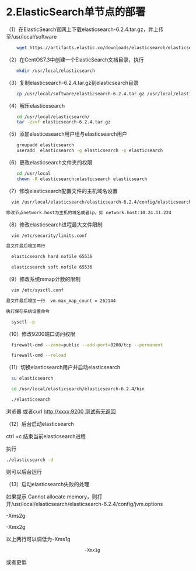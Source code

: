 # 2.ElasticSearch单节点的部署

（1）在ElasticSearch官网上下载elasticsearch-6.2.4.tar.gz，并上传至/usr/local/software

```bash
    wget https://artifacts.elastic.co/downloads/elasticsearch/elasticsearch-6.2.4.tar.gz
```

（2）在CentOS7.3中创建一个ElasticSearch文档目录，执行

```bash
    mkdir /usr/local/elasticsearch
```

（3）复制elasticsearch-6.2.4.tar.gz到elasticsearch目录

```bash
    cp /usr/local/software/elasticsearch-6.2.4.tar.gz /usr/local/elasticsearch/
```

（4）解压elasticesearch

```bash
    cd /usr/local/elasticsearch/
    tar -zxvf elasticsearch-6.2.4.tar.gz
```

（5）添加elasticesearch用户组与elasticsearch用户

```bash
    groupadd elasticsearch
    useradd  elasticsearch -g elasticsearch -p elasticsearch
```

（6）更改elasticsearch文件夹的权限

```bash
    cd /usr/local
    chown -R elasticsearch:elasticsearch elasticsearch
```

（7）修改elasticsearch配置文件的主机域名设置

```bash
  vim /usr/local/elasticsearch/elasticsearch-6.2.4/config/elasticsearch.yml
```

```bash
修改节点network.host为主机的域名或者ip，如 network.host:10.24.11.224
```

（8）修改elasticsearch进程最大文件限制

```bash
  vim /etc/security/limits.conf

最文件最后增加两行

  elasticsearch hard nofile 65536

  elasticsearch soft nofile 65536
```

（9）修改系统mmap计数的限制

```bash
  vim /etc/sysctl.conf

最文件最后增加一行  vm.max_map_count = 262144

执行保存系统设置命令

  sysctl -p
```

（10）修改9200端口访问权限

```bash
  firewall-cmd --zone=public --add-port=9200/tcp --permanent

  firewall-cmd --reload
```

（11）切换elasticsearch用户并启动elasticsearch

```bash
  su elasticsearch

  cd /usr/local/elasticsearch/elasticsearch-6.2.4/bin

  ./elasticsearch
```

浏览器  或者curl [http://xxxx:9200 测试有无返回](http://xxxx:9200测试有无返回)

（12）后台启动elasticsearch

ctrl +c 结束当前elasticsearch进程

执行

```bash
./elasticsearch -d
```

则可以后台运行

（13）启动elasticsearch失败的处理

如果提示 Cannot allocate memory，则打开/usr/local/elasticsearch/elasticsearch-6.2.4/config/jvm.options

-Xms2g

-Xmx2g

以上两行可以调低为-Xms1g

```bash
                              -Xmx1g
```

或者更低

